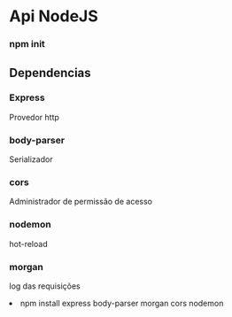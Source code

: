 # Api NodeJS

### npm init

## Dependencias

### Express
Provedor http

### body-parser
Serializador

### cors
Administrador de permissão de acesso

### nodemon
hot-reload 

### morgan
log das requisições

<li>npm install express body-parser morgan cors nodemon</li>

